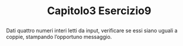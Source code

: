 # <p align=center> Capitolo3 Esercizio9 </p>

Dati quattro numeri interi letti da input, verificare se 
essi siano uguali a coppie, stampando l’opportuno messaggio.
